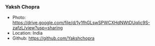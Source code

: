 ### Yaksh Chopra

- Photo: https://drive.google.com/file/d/1y1fhGLswSPWCXHdNWtDUqlic9S-zafzL/view?usp=sharing
- Location: India
- Github: https://github.com/Yakshchopra
